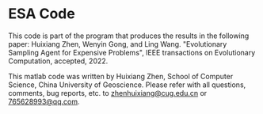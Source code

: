 # ESA Code

This code is part of the program that produces the results in the following paper:
Huixiang Zhen, Wenyin Gong, and Ling Wang. "Evolutionary Sampling Agent for Expensive Problems", IEEE transactions on Evolutionary Computation, accepted, 2022.

This matlab code was written by Huixiang Zhen, School of Computer Science, China University of Geoscience. 
Please refer with all questions, comments, bug reports, etc. to zhenhuixiang@cug.edu.cn or 765628993@qq.com.